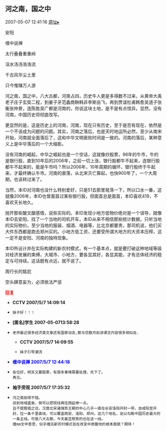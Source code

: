 ## 河之南，国之中
2007-05-07 12:41:16
[原址▸](http://www.fxgan.com/chan_time/2007_01_06/497.htm)



 安阳


 


 缠中说禅


 


 太行叠叠重重岭


 洹水汤汤浩浩流


 千古风华尘土里


 只今惟赚万人游


 


 


 河之南，国之中，八大古都，河南占四，历史牛人更是多得数不过来，从黄帝大禹老子庄子玄奘二程，到姜子牙范蠡商鞅韩非李斯岳飞，再到贾谊杜甫韩愈吴道子张衡张仲景，连陈胜吴广都是河南的，你说这块土地，是不是有点怪异。显然，没有河南，中国历史将彻底改写。


 


 更显然的是，这是历史上的河南，河南，现在只有历史，至于是否有现在，依然是一个不该成为问题的问题。其实，河南之落后，也是天时地运所必然，至少从南宋开始，河南就全面落后了，这和中华文明衰败时间是一致的。河南的落后，某种意义上是中华落后的一个大缩影。


 


 没有河南的崛起，中华之崛起也是一个空话，这就像炒股票，96年的牛市，牛的是银行股，直到10年后的2006年，之前一切上涨，银行股都牛不起来，连银行股都牛不起来的，能是牛市吗？所以2006年，10年周期的循环，银行股终于牛起来，才最终确认牛市。河南的衰落，从北宋灭亡算起，也快900年了，一个大周期，也该转过来了。


 


 当然，本ID对河南也没什么特别爱好，只是51去那里晃荡一下，所以口水一番，这就像2006年，本ID也曾面首过某些银行股，但面首总是面首，本ID喜欢419，不喜欢天长地久。


 


 抛开那些酸文酸感情，说些实际的。本ID发现小地方低物价绝对是一个误导，就像本ID去安阳，找了一个当地的司机开车，本ID从来不相信那些统计数据，只听当地的实际物价。至少当地的服装、烟酒、电器等，比北京都要贵，那司机说，他们买大件东西都是跑去郑州买的。小地方低工资，还要受所谓大地方的大资本压榨，这一定不是安阳、河南的独特现象。


 


 本ID所设计并在实际构建的新农村模式，有一个基本点，就是要打破这种地域等级对经济发展的束缚，大城市、小地方，要各显其好，各显其能，才有总体经济的稳定与可持续。这话题有点远，就不说了。


 


 周行长的尴尬


 


 空头肆意妄为，必须依法严惩





<font color='red'>**回复**</font>


- **CCTV 2007/5/7 14:09:14**
- ```
  妹子好！！！
  ```
- **[匿名]学生 2007-05-0713:58:28**
- ```
  老师最近很多经济类文章还有国家动态,都与您数月前讲课文内容很多相似处.
  ```
   - **CCTV 2007/5/7 14:09:55**
   - ```
     妹子引导潮流
     ```
- **<font color='blue'>缠中说禅 2007/5/7 12:44:18</font>**
- ```
  各位好，明天又要股票，有很多事情需要处理，先下了。
  再见。
  ```
- **袖手旁观 2007/5/7 17:35:32**
- ```
  河之南拍得不错。
  说到地域盛衰，倒可以把视线再往西延伸一点。
  且不提殷墟之远，汉唐北宋诸强势王朝的中心几乎一直在长安洛阳开封一带，自咸阳至开封，拉一条千里直线，可以覆盖西安、洛阳、郑州。这几个地名，足以勾勒中国历史最大的一条主线。可是八大古都，今天最显颓势的也在这一线。
  缠mm文中意思，似乎缠氏新农村模式旨在改变中原腹地的根本面貌？期待！
  ```
